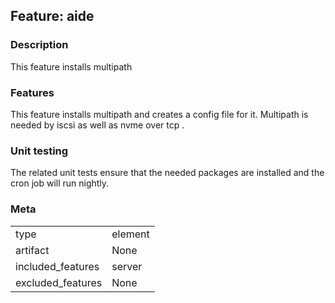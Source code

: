 ## Feature: aide
### Description
<website-feature>
This feature installs multipath 
</website-feature>

### Features
This feature installs multipath and creates a config file for it. Multipath is needed by iscsi as well as nvme over tcp .

### Unit testing
The related unit tests ensure that the needed packages are installed and the cron job will run nightly.

### Meta
|||
|---|---|
|type|element|
|artifact|None|
|included_features|server|
|excluded_features|None|
